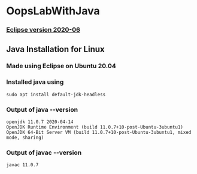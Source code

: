# OopsLabWithJava
### [Eclipse version 2020-06](https://www.eclipse.org/downloads/packages/installer)

## Java Installation for Linux 
### Made using Eclipse on Ubuntu 20.04 
### Installed java using 
```
sudo apt install default-jdk-headless
```
### Output of java --version
```
openjdk 11.0.7 2020-04-14
OpenJDK Runtime Environment (build 11.0.7+10-post-Ubuntu-3ubuntu1)
OpenJDK 64-Bit Server VM (build 11.0.7+10-post-Ubuntu-3ubuntu1, mixed mode, sharing)

```
### Output of javac --version
```
javac 11.0.7
```
